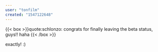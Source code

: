 ```yaml
---
user: "tonfilm"
created: "1547122648"
---
```


{{< box >}}quote:schlonzo:
congrats for finally leaving the beta status, guys!! haha{{< /box >}}

exactly! :)
